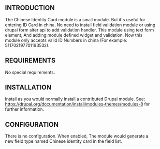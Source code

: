 INTRODUCTION
------------

The Chinese Identity Card module is a small module. But it's useful for entering
ID Card in china. No need to install field validation module or using drupal
form alter api to add validation handler. This module using text form element,
And adding module defined widget and validation. Now this module only accepts
valid ID Numbers in china (For example: 511702197701193532).


REQUIREMENTS
------------

No special requirements.


INSTALLATION
------------

Install as you would normally install a contributed Drupal module. See:
https://drupal.org/documentation/install/modules-themes/modules-8
for further information.


CONFIGURATION
-------------

There is no configuration. When enabled, The module would generate a new field
type named Chinese identity card in the field list.
